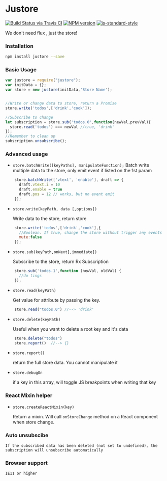 # Justore

[![Build Status via Travis CI](https://travis-ci.org/regou/justore.svg?branch=master)](https://travis-ci.org/regou/justore)
[![NPM version](https://img.shields.io/npm/v/justore.svg)](https://www.npmjs.com/package/justore)
[![js-standard-style](https://img.shields.io/badge/code%20style-standard-brightgreen.svg)](http://standardjs.com)

We don't need flux , just the store!


### Installation

```sh
npm install justore --save
```

### Basic Usage

```js
var justore = require("justore");
var initData = {};
var store = new justore(initData,'Store Name');


//Write or change data to store, return a Promise
store.write('todos',['drink','cook']);

//Subscribe to change
let subscription = store.sub('todos.0',function(newVal,prevVal){
  store.read('todos') === newVal //true, 'drink'
});
//Remember to clean up
subscription.unsubscribe();
```


### Advanced usage

- `store.batchWrite([keyPaths], manipulateFunction);`
    Batch write multiple data to the store, only emit event if listed on the 1st param
```js
    store.batchWrite(['vtext', 'enable'], draft => {
      draft.vtext.i = 10
      draft.enable = true
      draft.pos = 12 // works, but no event emit
    });
```

- `store.write(keyPath, data [,options])`

    Write data to the store, return store
```js
    store.write('todos',['drink','cook'],{
      //Boolean. If true, change the store without trigger any events
      mute:false
    });
```
        
- `store.sub(keyPath,onNext[,immediate])`

    Subscribe to the store, return Rx Subscription
```js
    store.sub('todos.1',function (newVal, oldVal) {
  	  //do tings
    });
```

- `store.read(keyPath)`

    Get value for attribute by passing the key.
```js
    store.read("todos.0") //--> 'drink'
```

- `store.delete(keyPath)`

    Useful when you want to delete a root key and it's data
```js
    store.delete("todos")
    store.report()  //--> {}
```

- `store.report()`

    return the full store data. You cannot manipulate it
    
- `store.debugOn`
    
   if a key in this array, will toggle JS breakpoints when writing that key



### React Mixin helper
- `store.createReactMixin(key)`
 
    Return a mixin. Will call `onStoreChange` method on a React component when store change.

### Auto unsubscibe

    If the subscribed data has been deleted (not set to undefined), the subscription will unsubscribe automatically

### Browser support

    IE11 or higher
